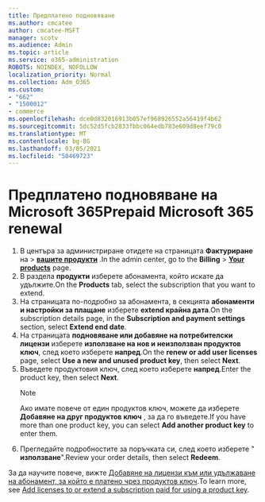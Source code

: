 ```yaml
---
title: Предплатено подновяване
ms.author: cmcatee
author: cmcatee-MSFT
manager: scotv
ms.audience: Admin
ms.topic: article
ms.service: o365-administration
ROBOTS: NOINDEX, NOFOLLOW
localization_priority: Normal
ms.collection: Adm_O365
ms.custom:
- "662"
- "1500012"
- commerce
ms.openlocfilehash: dce0d832016913b057ef968926552a56419f4b62
ms.sourcegitcommit: 5dc52d5fcb2833fbbc064edb783e609d8eef79c0
ms.translationtype: MT
ms.contentlocale: bg-BG
ms.lasthandoff: 03/05/2021
ms.locfileid: "50469723"
---
```

# <a name="prepaid-microsoft-365-renewal"></a><span data-ttu-id="3f3c7-102">Предплатено подновяване на Microsoft 365</span><span class="sxs-lookup"><span data-stu-id="3f3c7-102">Prepaid Microsoft 365 renewal</span></span>

1. <span data-ttu-id="3f3c7-103">В центъра за администриране отидете на страницата **Фактуриране** на \> **[вашите продукти](https://go.microsoft.com/fwlink/p/?linkid=842054)** .</span><span class="sxs-lookup"><span data-stu-id="3f3c7-103">In the admin center, go to the **Billing** \> **[Your products](https://go.microsoft.com/fwlink/p/?linkid=842054)** page.</span></span>
2. <span data-ttu-id="3f3c7-104">В раздела **продукти** изберете абонамента, който искате да удължите.</span><span class="sxs-lookup"><span data-stu-id="3f3c7-104">On the **Products** tab, select the subscription that you want to extend.</span></span>
3. <span data-ttu-id="3f3c7-105">На страницата по-подробно за абонамента, в секцията **абонаменти и настройки за плащане** изберете **extend крайна дата**.</span><span class="sxs-lookup"><span data-stu-id="3f3c7-105">On the subscription details page, in the **Subscription and payment settings** section, select **Extend end date**.</span></span>
4. <span data-ttu-id="3f3c7-106">На страницата **подновяване или добавяне на потребителски лицензи** изберете **използване на нов и неизползван продуктов ключ**, след което изберете **напред**.</span><span class="sxs-lookup"><span data-stu-id="3f3c7-106">On the **renew or add user licenses** page, select **Use a new and unused product key**, then select **Next**.</span></span>
5. <span data-ttu-id="3f3c7-107">Въведете продуктовия ключ, след което изберете **напред**.</span><span class="sxs-lookup"><span data-stu-id="3f3c7-107">Enter the product key, then select **Next**.</span></span>
    > [!NOTE]
    > <span data-ttu-id="3f3c7-108">Ако имате повече от един продуктов ключ, можете да изберете **Добавяне на друг продуктов ключ** , за да го въведете.</span><span class="sxs-lookup"><span data-stu-id="3f3c7-108">If you have more than one product key, you can select **Add another product key** to enter them.</span></span>
6. <span data-ttu-id="3f3c7-109">Прегледайте подробностите за поръчката си, след което изберете " **използване**".</span><span class="sxs-lookup"><span data-stu-id="3f3c7-109">Review your order details, then select **Redeem**.</span></span>

<span data-ttu-id="3f3c7-110">За да научите повече, вижте [Добавяне на лицензи към или удължаване на абонамент, за който е платено чрез продуктов ключ](https://docs.microsoft.com/microsoft-365/commerce/licenses/add-licenses-using-product-key).</span><span class="sxs-lookup"><span data-stu-id="3f3c7-110">To learn more, see [Add licenses to or extend a subscription paid for using a product key](https://docs.microsoft.com/microsoft-365/commerce/licenses/add-licenses-using-product-key).</span></span>